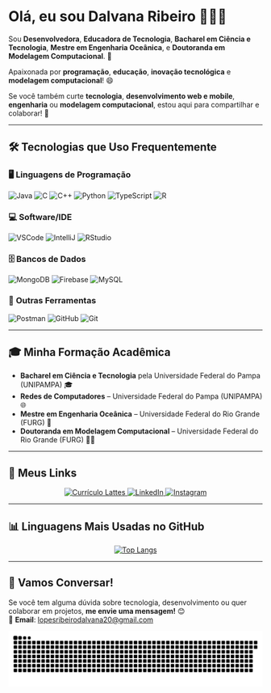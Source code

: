 # Olá, eu sou Dalvana Ribeiro 👩‍💻💚

Sou **Desenvolvedora**, **Educadora de Tecnologia**, **Bacharel em Ciência e Tecnologia**, **Mestre em Engenharia Oceânica**, e **Doutoranda em Modelagem Computacional**. 🚀

Apaixonada por **programação**, **educação**, **inovação tecnológica** e **modelagem computacional**! 😄

Se você também curte **tecnologia**, **desenvolvimento web e mobile**, **engenharia** ou **modelagem computacional**, estou aqui para compartilhar e colaborar! 🤖

---

## 🛠️ Tecnologias que Uso Frequentemente

### 🖥️ **Linguagens de Programação**
![Java](https://img.shields.io/badge/-Java-ED8B00?style=for-the-badge&logo=openjdk&logoColor=white)
![C](https://img.shields.io/badge/-C-00599C?style=for-the-badge&logo=c&logoColor=white)
![C++](https://img.shields.io/badge/-C++-00599C?style=for-the-badge&logo=cplusplus&logoColor=white)
![Python](https://img.shields.io/badge/-Python-FFD43B?style=for-the-badge&logo=python&logoColor=black)
![TypeScript](https://img.shields.io/badge/-TypeScript-3178C6?style=for-the-badge&logo=typescript&logoColor=white)
![R](https://img.shields.io/badge/-R-276DC3?style=for-the-badge&logo=r&logoColor=white)

### 💻 **Software/IDE**
![VSCode](https://img.shields.io/badge/-VSCode-007ACC?style=for-the-badge&logo=visualstudiocode&logoColor=white)
![IntelliJ](https://img.shields.io/badge/-IntelliJ-000000?style=for-the-badge&logo=intellijidea&logoColor=white)
![RStudio](https://img.shields.io/badge/-RStudio-75AADB?style=for-the-badge&logo=rstudio&logoColor=white)

### 🗄️ **Bancos de Dados**
![MongoDB](https://img.shields.io/badge/-MongoDB-47A248?style=for-the-badge&logo=mongodb&logoColor=white)
![Firebase](https://img.shields.io/badge/-Firebase-FFCA28?style=for-the-badge&logo=firebase&logoColor=white)
![MySQL](https://img.shields.io/badge/-MySQL-4479A1?style=for-the-badge&logo=mysql&logoColor=white)

### 🔧 **Outras Ferramentas**
![Postman](https://img.shields.io/badge/-Postman-FF6C37?style=for-the-badge&logo=postman&logoColor=white)
![GitHub](https://img.shields.io/badge/-GitHub-24292F?style=for-the-badge&logo=github&logoColor=white)
![Git](https://img.shields.io/badge/-Git-F05032?style=for-the-badge&logo=git&logoColor=white)

---

## 🎓 Minha Formação Acadêmica

- **Bacharel em Ciência e Tecnologia** pela Universidade Federal do Pampa (UNIPAMPA) 🎓  
- **Redes de Computadores** – Universidade Federal do Pampa (UNIPAMPA) 🌐  
- **Mestre em Engenharia Oceânica** – Universidade Federal do Rio Grande (FURG) 🌊  
- **Doutoranda em Modelagem Computacional** – Universidade Federal do Rio Grande (FURG) 🧑‍🔬  




---

## 📲 Meus Links

<div align="center">

<a href="http://lattes.cnpq.br/5489866644484228" target="_blank">
  <img src="https://img.shields.io/badge/📜%20Lattes-Visualizar%20Currículo-4CAF50?style=for-the-badge" alt="Currículo Lattes">
</a>

<a href="www.linkedin.com/in/ribeiro-dalvana" target="_blank">
  <img src="https://img.shields.io/badge/🔗%20LinkedIn-Dalvana%20Ribeiro-0A66C2?style=for-the-badge&logo=linkedin&logoColor=white" alt="LinkedIn">
</a>

<a href="https://www.instagram.com/ribeirodalvanalopes/" target="_blank">
  <img src="https://img.shields.io/badge/📸%20Instagram-@dalvana.ribeiro-E4405F?style=for-the-badge&logo=instagram&logoColor=white" alt="Instagram">
</a>

</div>

---

## 📊 Linguagens Mais Usadas no GitHub

<div align="center">

[![Top Langs](https://github-readme-stats.vercel.app/api/top-langs/?username=DalvanaRibeiro&layout=compact&theme=gruvbox)](https://github.com/anuraghazra/github-readme-stats)

</div>

---

## 💬 Vamos Conversar!

Se você tem alguma dúvida sobre tecnologia, desenvolvimento ou quer colaborar em projetos, **me envie uma mensagem!** 😊  
📧 **Email**: lopesribeirodalvana20@gmail.com



<picture align="center">
  <source media="(prefers-color-scheme: dark)" srcset="https://raw.githubusercontent.com/DalvanaRibeiro/DalvanaRibeiro/output/github-contribution-grid-snake-dark.svg">
  <source media="(prefers-color-scheme: light)" srcset="https://raw.githubusercontent.com/DalvanaRibeiro/DalvanaRibeiro/output/github-contribution-grid-snake-dark.svg">
  <img align="center" alt="github contribution grid snake animation" src="https://raw.githubusercontent.com/DalvanaRibeiro/DalvanaRibeiro/output/github-contribution-grid-snake.svg">
</picture>
